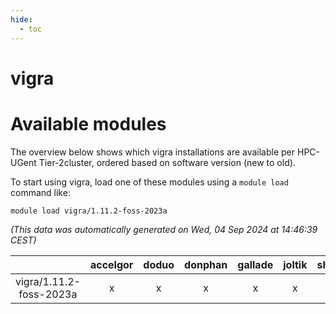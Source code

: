 ```yaml
---
hide:
  - toc
---
```


vigra
=====

# Available modules


The overview below shows which vigra installations are available per HPC-UGent Tier-2cluster, ordered based on software version (new to old).

To start using vigra, load one of these modules using a `module load` command like:

```shell
module load vigra/1.11.2-foss-2023a
```

*(This data was automatically generated on Wed, 04 Sep 2024 at 14:46:39 CEST)*  

| |accelgor|doduo|donphan|gallade|joltik|shinx|skitty|
| :---: | :---: | :---: | :---: | :---: | :---: | :---: | :---: |
|vigra/1.11.2-foss-2023a|x|x|x|x|x|x|x|
